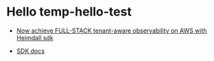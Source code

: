# Hello temp-hello-test

- [Now achieve FULL-STACK tenant-aware observability on AWS with Heimdall sdk](https://catalog.us-east-1.prod.workshops.aws/workshops/870ff68c-72f3-4dea-822c-5b0baac991c1/en-US)

- [SDK docs](https://docs.saaswork.shop/)

